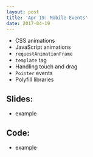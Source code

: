 ```yaml
---
layout: post
title: 'Apr 19: Mobile Events'
date: 2017-04-19
---
```


- CSS animations
- JavaScript animations
- `requestAnimationFrame`
- `template` tag
- Handling touch and drag
- `Pointer` events
- Polyfill libraries

<!--more-->

## Slides:
- example

## Code:
- example
